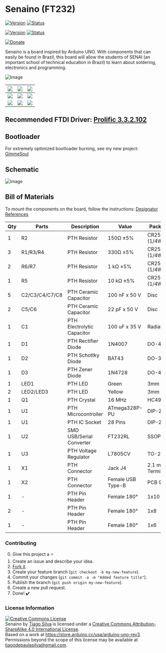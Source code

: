 # Senaino (FT232)
[![Version](https://img.shields.io/badge/Version-FT232-blue.svg)](https://github.com/TiagoPaulaSilva/Senaino) [![Status](https://img.shields.io/badge/Status-Finished-green.svg)](https://github.com/TiagoPaulaSilva/Senaino)

[![Version](https://img.shields.io/badge/Version-CH340-blue.svg)](https://github.com/TiagoPaulaSilva/Senaino/tree/CH340) [![Status](https://img.shields.io/badge/Status-Finished-green.svg)](https://github.com/TiagoPaulaSilva/Senaino/tree/CH340)

[![Donate](https://img.shields.io/badge/Donate-Buy%20Me%20a%20Coffee-yellow.svg)](https://www.buymeacoffee.com/TiagoPaulaSilva)


Senaino is a board inspired by Arduino UNO. With components that can easily be found in Brazil, this board will allow the students of SENAI (an important school of technical education in Brazil) to learn about soldering, electronics and programming.

![Image](https://github.com/TiagoPaulaSilva/Senaino/blob/master/2.%20Mounting/Mounted%20Board%20Photo.jpeg)

| ![](https://github.com/TiagoPaulaSilva/Senaino/blob/master/3.%20Others/Images/IMG%20(1).jpg) | ![](https://github.com/TiagoPaulaSilva/Senaino/blob/master/3.%20Others/Images/IMG%20(4).jpg) | ![](https://github.com/TiagoPaulaSilva/Senaino/blob/master/3.%20Others/Images/IMG%20(3).jpg) |
|--|--|--|
| ![](https://github.com/TiagoPaulaSilva/Senaino/blob/master/3.%20Others/Images/IMG%20(2).jpg) | ![](https://github.com/TiagoPaulaSilva/Senaino/blob/master/3.%20Others/Images/IMG%20(6).jpg) | ![](https://github.com/TiagoPaulaSilva/Senaino/blob/master/3.%20Others/Images/IMG%20(5).jpg) |
| ![](https://github.com/TiagoPaulaSilva/Senaino/blob/master/3.%20Others/Images/IMG%20(7).jpg) | ![](https://github.com/TiagoPaulaSilva/Senaino/blob/master/3.%20Others/Images/IMG%20(8).jpg) | ![](https://github.com/TiagoPaulaSilva/Senaino/blob/master/3.%20Others/Images/IMG%20(9).jpg) |

## Recommended FTDI Driver: [Prolific 3.3.2.102](http://www.totalcardiagnostics.com/files/PL2303_64bit_Installer.exe)

## Bootloader
For extremely optimized bootloader burning, see my new project: [GimmeSoul](https://github.com/TiagoPaulaSilva/GimmeSoul)

## Schematic
![image](https://github.com/TiagoPaulaSilva/Senaino/blob/master/2.%20Mounting/Schematic.png)

## Bill of Materials
To mount the components on the board, follow the instructions: [Designator References](https://github.com/TiagoPaulaSilva/Senaino/blob/master/2.%20Mounting/Components%20Silk%20Screen.png)


| Qty | Parts | Description | Value | Package |
|--|--|--|--|--|
1|R2|PTH Resistor|150Ω ±5%|CR25 (1/4W)
3|R1/R3/R4|PTH Resistor|330Ω ±5%|CR25 (1/4W)
2|R6/R7|PTH Resistor|1 kΩ ±5%|CR25 (1/4W)
1|R5|PTH Resistor|10 kΩ ±5%|CR25 (1/4W)
5|C2/C3/C4/C7/C8|PTH Ceramic Capacitor|100 nF x 50 V|Disc
2|C5/C6|PTH Ceramic Capacitor|22 pF x 50 V|Disc
1|C1|PTH Electrolytic Capacitor|100 uF x 35 V|Radial
1|D1|PTH Rectifier Diode|1N4007|DO-41
1|D2|PTH Schottky Diode|BAT43|DO-35
1|D3|PTH Zener Diode|1N4728|DO-41
1|LED1|PTH LED|Green|3mm
2|LED2/LED3|PTH LED|Yellow|3mm
1|Q1|PTH Crystal|16 MHz|HC49/S
1|U1|PTH Microcontroller|ATmega328P-PU|DIP-28N
1|U1|PTH IC Socket|28 Pins|DIP-28N
1|U2|SMD USB/Serial Converter|FT232RL|SSOP-28
1|U3|PTH Voltage Regulator|L7805CV|TO-220
1|X1|PTH Connector|Jack J4|2.1 mm (3 Terminals)
1|X2|PTH Connector|Female USB Type-B|PCB 90°
1|-|PTH Pin Header|Female 180°|1x10
2|-|PTH Pin Header|Female 180°|1x8
1|-|PTH Pin Header|Female 180°|1x6

### Contributing
0. Give this project a :star:
1. Create an issue and describe your idea.
2. [Fork it](https://github.com/TiagoPaulaSilva/Senaino/fork).
3. Create your feature branch (`git checkout -b my-new-feature`).
4. Commit your changes (`git commit -a -m "Added feature title"`).
5. Publish the branch (`git push origin my-new-feature`).
6. Create a new pull request.
7. Done! :heavy_check_mark:

### License Information
<a rel="license" href="http://creativecommons.org/licenses/by-sa/4.0/"><img alt="Creative Commons License" style="border-width:0" src="https://i.creativecommons.org/l/by-sa/4.0/88x31.png" /></a><br /><span xmlns:dct="http://purl.org/dc/terms/" property="dct:title">Senaino</span> by <a xmlns:cc="http://creativecommons.org/ns#" href="https://github.com/TiagoPaulaSilva" property="cc:attributionName" rel="cc:attributionURL">Tiago Silva</a> is licensed under a <a rel="license" href="http://creativecommons.org/licenses/by-sa/4.0/">Creative Commons Attribution-ShareAlike 4.0 International License</a>.<br />Based on a work at <a xmlns:dct="http://purl.org/dc/terms/" href="https://store.arduino.cc/usa/arduino-uno-rev3" rel="dct:source">https://store.arduino.cc/usa/arduino-uno-rev3</a>.<br />Permissions beyond the scope of this license may be available at <a xmlns:cc="http://creativecommons.org/ns#" href="https://twitter.com/tiagopsilvaa" rel="cc:morePermissions">tiagodepaulasilva@gmail.com</a>.
